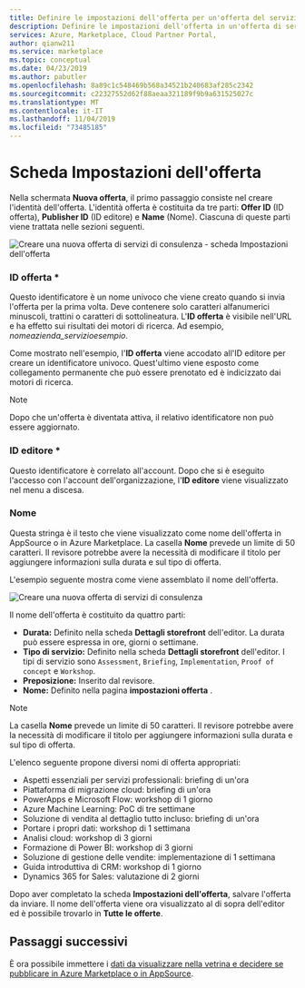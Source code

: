 ```yaml
---
title: Definire le impostazioni dell'offerta per un'offerta del servizio di consulenza | Azure Marketplace
description: Definire le impostazioni dell'offerta in un'offerta di servizio di consulenza Azure o Dynamics 365 nella portale Cloud Partner per Azure Marketplace.
services: Azure, Marketplace, Cloud Partner Portal,
author: qianw211
ms.service: marketplace
ms.topic: conceptual
ms.date: 04/23/2019
ms.author: pabutler
ms.openlocfilehash: 8a89c1c548469b568a34521b240683af285c2342
ms.sourcegitcommit: c22327552d62f88aeaa321189f9b9a631525027c
ms.translationtype: MT
ms.contentlocale: it-IT
ms.lasthandoff: 11/04/2019
ms.locfileid: "73485185"
---
```

# <a name="offer-settings-tab"></a>Scheda Impostazioni dell'offerta

Nella schermata **Nuova offerta**, il primo passaggio consiste nel creare l'identità dell'offerta. L'identità offerta è costituita da tre parti: **Offer ID** (ID offerta), **Publisher ID** (ID editore) e **Name** (Nome). Ciascuna di queste parti viene trattata nelle sezioni seguenti.

![Creare una nuova offerta di servizi di consulenza - scheda Impostazioni dell'offerta](media/consultingoffer-settings-tab.png)


### <a name="offer-id"></a>ID offerta *

Questo identificatore è un nome univoco che viene creato quando si invia l'offerta per la prima volta. Deve contenere solo caratteri alfanumerici minuscoli, trattini o caratteri di sottolineatura. L'**ID offerta** è visibile nell'URL e ha effetto sui risultati dei motori di ricerca. Ad esempio, *nomeazienda_servizioesempio*.

Come mostrato nell'esempio, l'**ID offerta** viene accodato all'ID editore per creare un identificatore univoco. Quest'ultimo viene esposto come collegamento permanente che può essere prenotato ed è indicizzato dai motori di ricerca.

>[!Note]
>Dopo che un'offerta è diventata attiva, il relativo identificatore non può essere aggiornato.


### <a name="publisher-id"></a>ID editore *

Questo identificatore è correlato all'account. Dopo che si è eseguito l'accesso con l'account dell'organizzazione, l'**ID editore** viene visualizzato nel menu a discesa.


### <a name="name"></a>Nome

Questa stringa è il testo che viene visualizzato come nome dell'offerta in AppSource o in Azure Marketplace. La casella **Nome** prevede un limite di 50 caratteri. Il revisore potrebbe avere la necessità di modificare il titolo per aggiungere informazioni sulla durata e sul tipo di offerta.

L'esempio seguente mostra come viene assemblato il nome dell'offerta. 

![Creare una nuova offerta di servizi di consulenza](media/cppsampleconsultingoffer.png)

Il nome dell'offerta è costituito da quattro parti:

-   **Durata:** Definito nella scheda **Dettagli storefront** dell'editor. La durata può essere espressa in ore, giorni o settimane.
-   **Tipo di servizio:** Definito nella scheda **Dettagli storefront** dell'editor. I tipi di servizio sono `Assessment`, `Briefing`, `Implementation`, `Proof of concept` e `Workshop`.
-   **Preposizione:** Inserito dal revisore.
-   **Nome:** Definito nella pagina **impostazioni offerta** .

>[!Note]
>La casella **Nome** prevede un limite di 50 caratteri. Il revisore potrebbe avere la necessità di modificare il titolo per aggiungere informazioni sulla durata e sul tipo di offerta.

L'elenco seguente propone diversi nomi di offerta appropriati:

-   Aspetti essenziali per servizi professionali: briefing di un'ora
-   Piattaforma di migrazione cloud: briefing di un'ora
-   PowerApps e Microsoft Flow: workshop di 1 giorno
-   Azure Machine Learning: PoC di tre settimane
-   Soluzione di vendita al dettaglio tutto incluso: briefing di un'ora
-   Portare i propri dati: workshop di 1 settimana
-   Analisi cloud: workshop di 3 giorni
-   Formazione di Power BI: workshop di 3 giorni
-   Soluzione di gestione delle vendite: implementazione di 1 settimana
-   Guida introduttiva di CRM: workshop di 1 giorno
-   Dynamics 365 for Sales: valutazione di 2 giorni

Dopo aver completato la scheda **Impostazioni dell'offerta**, salvare l'offerta da inviare. Il nome dell'offerta viene ora visualizzato al di sopra dell'editor ed è possibile trovarlo in **Tutte le offerte**.

## <a name="next-steps"></a>Passaggi successivi

È ora possibile immettere i [dati da visualizzare nella vetrina e decidere se pubblicare in Azure Marketplace o in AppSource](./cpp-consulting-service-storefront-details.md).
